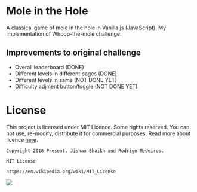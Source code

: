 # Mole in the Hole
A classical game of mole in the hole in Vanilla.js (JavaScript). My implementation of Whoop-the-mole challenge.

## Improvements to original challenge
- Overall leaderboard (DONE)
- Different levels in different pages (DONE)
- Different levels in same (NOT DONE YET)
- Difficulty adjment button/toggle (NOT DONE YET).

# License
This project is licensed under MIT Licence. Some rights reserved. You can not use, re-modify, distribute it for commercial purposes. Read more about licence [here](https://en.wikipedia.org/wiki/MIT_License).

    Copyright 2018-Present. Jishan Shaikh and Rodrigo Medeiros.

    MIT License

    https://en.wikipedia.org/wiki/MIT_License

![](https://upload.wikimedia.org/wikipedia/commons/f/f8/License_icon-mit-88x31-2.svg)


